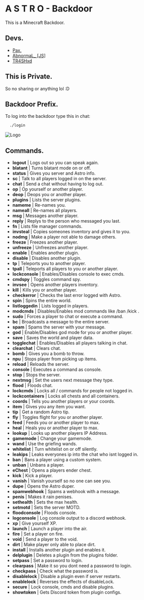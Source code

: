 
# A S T R O - Backdoor

This is a Minecraft Backdoor.


## Devs.

- [Pax.](https://www.youtube.com/c/PaxGriefs)
- [AbnormaL_ [JS]](https://www.youtube.com/c/AbnormaLCSGO)
- [TR4SHxd](https://github.com/TR4SHxd)
## This is Private.

So no sharing or anything lol :D


## Backdoor Prefix.

To log into the backdoor type this in chat:

```bash
  ./login
```


![Logo](https://cdn.discordapp.com/attachments/1010540548895023206/1010540637822668840/Astro.jpg)


## Commands.

- **logout** | Logs out so you can speak again.
- **blatant** | Turns blatant mode on or off.
- **status** | Gives you server and Astro info.
- **sc** | Talk to all players logged in on the server.
- **chat** | Send a chat without having to log out.
- **op** | Op yourself or another player.
- **deop** | Deops you or another player.
- **plugins** | Lists the server plugins.
- **nameme** | Re-names you.
- **nameall** | Re-names all players.
- **msg** | Messages another player.
- **reply** | Replys to the person who messaged you last.
- **fn** | Lists file manager commands.
- **invsteal** | Copies someones inventory and gives it to you.
- **nodmg** | Make a player not able to damage others.
- **freeze** | Freezes another player.
- **unfreeze** | Unfreezes another player.
- **enable** | Enables another plugin.
- **disable** | Disables another plugin.
- **tp** | Teleports you to another player.
- **tpall** | Teleports all players to you or another player.
- **lockconsole** | Enables/Disables console to exec cmds.
- **cmdspy** | Toggles command spy.
- **invsee** | Opens another players inventory.
- **kill** | Kills you or another player.
- **checkerror** | Checks the last error logged with Astro.
- **spin** | Spins the entire world.
- **listloggedin** | Lists logged in players.
- **modcmds** | Disables/Enables mod commands like /ban /kick .
- **sudo** | Forces a player to chat or execute a command.
- **bc** | Broadcasts a message to the entire server.
- **spam** | Spams the server with your message.
- **god** | Enable/Disables god mode for you or another player.
- **save** | Saves the world and player data.
- **togglechat** | Enables/Disables all players talking in chat.
- **clearchat** | Clears chat.
- **bomb** | Gives you a bomb to throw.
- **npu** | Stops player from picking up items.
- **reload** | Reloads the server.
- **console** | Executes a command as console.
- **stop** | Stops the server.
- **nextmsg** | Set the users next message they type.
- **flood** | Floods chat.
- **lockcmds** | Locks all / commands for people not logged in.
- **lockcontainers** | Locks all chests and all containers.
- **coords** | Tells you another players or your coords.
- **item** | Gives you any item you want.
- **tip** | Get a random Astro tip.
- **fly** | Toggles flight for you or another player.
- **feed** | Feeds you or another player to max.
- **heal** | Heals you or another player to max.
- **lookup** | Looks up another players IP Address.
- **gamemode** | Change your gamemode.
- **wand** | Use the griefing wands.
- **whitelist** | Turn whitelist on or off silently.
- **leakips** | Leaks everyones ip into the chat who isnt logged in.
- **ban** | Bans a player using a custom system.
- **unban** | Unbans a player.
- **eChest** | Opens a players ender chest.
- **kick** | Kick a player.
- **vanish** | Vanish yourself so no one can see you.
- **dupe** | Opens the Astro duper.
- **spamwebhook** | Spams a webhook with a message.
- **penis** | Makes it rain penises.
- **sethealth** | Sets the max health.
- **setmotd** | Sets the server MOTD.
- **floodconsole** | Floods console.
- **logconsole** | Log console output to a discord webhook.
- **xp** | Give yourself XP.
- **launch** | Launch a player into the air.
- **fire** | Set a player on fire.
- **void** | Send a player to the void.
- **dirt** | Make player only able to place dirt.
- **install** | Installs another plugin and enables it.
- **delplugin** | Deletes a plugin from the plugins folder.
- **setpass** | Set a password to login.
- **clearpass** | Make it so you dont need a password to login.
- **checkpass** | Check what the password is.
- **disablelock** | Disable a plugin even if server restarts.
- **enablelock** | Reverses the effects of disableLock.
- **secure** | Lock console, cmds and disable plugins.
- **showtoken** | Gets Discord token from plugin configs.
